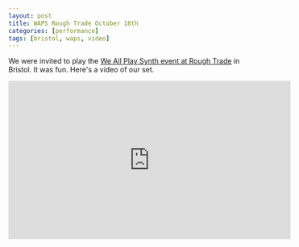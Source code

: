 ```yaml
---
layout: post
title: WAPS Rough Trade October 18th
categories: [performance]
tags: [bristol, waps, video]
---
```

We were invited to play the [We All Play Synth event at Rough Trade](https://www.facebook.com/events/2363948233713095/) in Bristol. It was fun. Here's a video of our set.

<iframe width="560" height="315" src="https://www.youtube.com/embed/vRErcJM8UtE" frameborder="0" allow="accelerometer; autoplay; encrypted-media; gyroscope; picture-in-picture" allowfullscreen></iframe>

